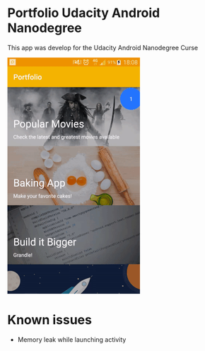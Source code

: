 # Portfolio Udacity Android Nanodegree

This app was develop for the Udacity Android Nanodegree Curse 

![](https://raw.githubusercontent.com/tiagooliveira95/Portfolio_UdacityAndroidNanodegree/master/portfolio_app.gif)

# Known issues
- Memory leak while launching activity
